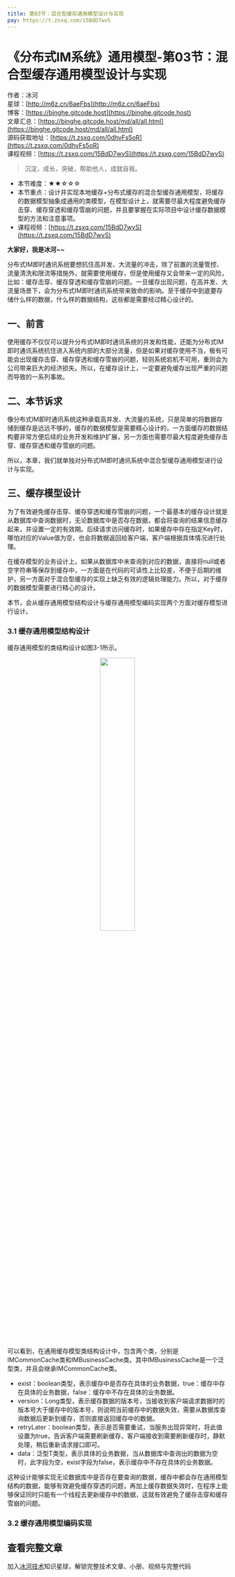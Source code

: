 ```yaml
---
title: 第03节：混合型缓存通用模型设计与实现
pay: https://t.zsxq.com/15BdD7wvS
---
```


# 《分布式IM系统》通用模型-第03节：混合型缓存通用模型设计与实现

作者：冰河
<br/>星球：[http://m6z.cn/6aeFbs](http://m6z.cn/6aeFbs)
<br/>博客：[https://binghe.gitcode.host](https://binghe.gitcode.host)
<br/>文章汇总：[https://binghe.gitcode.host/md/all/all.html](https://binghe.gitcode.host/md/all/all.html)
<br/>源码获取地址：[https://t.zsxq.com/0dhvFs5oR](https://t.zsxq.com/0dhvFs5oR)
<br/>课程视频：[https://t.zsxq.com/15BdD7wvS](https://t.zsxq.com/15BdD7wvS)

> 沉淀，成长，突破，帮助他人，成就自我。

* 本节难度：★★☆☆☆
* 本节重点：设计并实现本地缓存+分布式缓存的混合型缓存通用模型，将缓存的数据模型抽象成通用的类模型，在模型设计上，就需要尽最大程度避免缓存击穿、缓存穿透和缓存雪崩的问题，并且要掌握在实际项目中设计缓存数据模型的方法和注意事项。
* 课程视频：[https://t.zsxq.com/15BdD7wvS](https://t.zsxq.com/15BdD7wvS)

**大家好，我是冰河~~**

分布式IM即时通讯系统要想抗住高并发、大流量的冲击，除了前置的流量管控、流量清洗和限流等措施外，就需要使用缓存，但是使用缓存又会带来一定的风险，比如：缓存击穿、缓存穿透和缓存雪崩的问题。一旦缓存出现问题，在高并发、大流量场景下，会为分布式IM即时通讯系统带来致命的影响。至于缓存中到底要存储什么样的数据，什么样的数据结构，这些都是需要经过精心设计的。

## 一、前言

使用缓存不仅仅可以提升分布式IM即时通讯系统的并发和性能，还能为分布式IM即时通讯系统抗住进入系统内部的大部分流量，但是如果对缓存使用不当，极有可能会出现缓存击穿、缓存穿透和缓存雪崩的问题，轻则系统宕机不可用，重则会为公司带来巨大的经济损失。所以，在缓存设计上，一定要避免缓存出现严重的问题而导致的一系列事故。

## 二、本节诉求

像分布式IM即时通讯系统这种承载高并发、大流量的系统，只是简单的将数据存储到缓存是远远不够的，缓存的数据模型是需要精心设计的，一方面缓存的数据结构要非常方便后续的业务开发和维护扩展，另一方面也需要尽最大程度避免缓存击穿、缓存穿透和缓存雪崩的问题。

所以，本章，我们就单独对分布式IM即时通讯系统中混合型缓存通用模型进行设计与实现。

## 三、缓存模型设计

为了有效避免缓存击穿、缓存穿透和缓存雪崩的问题，一个最基本的缓存设计就是从数据库中查询数据时，无论数据库中是否存在数据，都会将查询的结果信息缓存起来，并设置一定的有效期。后续请求访问缓存时，如果缓存中存在指定Key时，哪怕对应的Value值为空，也会将数据返回给客户端，客户端根据具体情况进行处理。

在缓存模型的业务设计上，如果从数据库中未查询到对应的数据，直接将null或者空字符串等保存到缓存中，一方面是在代码的可读性上比较差，不便于后期的维护，另一方面对于混合型缓存的实现上缺乏有效的逻辑处理能力。所以，对于缓存的数据模型需要进行精心的设计。

本节，会从缓存通用模型结构设计与缓存通用模型编码实现两个方面对缓存模型进行设计。

### 3.1 缓存通用模型结构设计

缓存通用模型的类结构设计如图3-1所示。

<div align="center">
    <img src="https://binghe.gitcode.host/images/project/seckill/scekill-2023-06-08-001.png?raw=true" width="40%">
    <br/>
</div>

可以看到，在通用缓存模型类结构设计中，包含两个类，分别是IMCommonCache类和IMBusinessCache类。其中IMBusinessCache是一个泛型类，并且会继承IMCommonCache类。

* exist：boolean类型，表示缓存中是否存在具体的业务数据，true：缓存中存在具体的业务数据，false：缓存中不存在具体的业务数据。
* version：Long类型，表示缓存数据的版本号，当接收到客户端请求数据时的版本号大于缓存中的版本号，则说明当前缓存中的数据失效，需要从数据库查询数据后更新到缓存，否则直接返回缓存中的数据。
* retryLater：boolean类型，表示是否需要重试，当服务出现异常时，将此值设置为true，告诉客户端需要刷新缓存，客户端接收到需要刷新缓存时，静默处理，稍后重新请求接口即可。
* data：泛型T类型，表示具体的业务数据，当从数据库中查询出的数据为空时，此字段为空，exist字段为false，表示缓存中不存在具体的业务数据。

这种设计能够实现无论数据库中是否存在要查询的数据，缓存中都会存在通用模型结构的数据，能够有效避免缓存穿透的问题，再加上缓存数据失效时，在程序上能够保证同时只能有一个线程去更新缓存中的数据，这就有效避免了缓存击穿和缓存雪崩的问题。

### 3.2 缓存通用模型编码实现

## 查看完整文章

加入[冰河技术](https://public.zsxq.com/groups/48848484411888.html)知识星球，解锁完整技术文章、小册、视频与完整代码